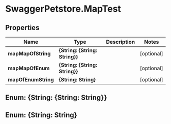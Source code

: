 # SwaggerPetstore.MapTest

## Properties
Name | Type | Description | Notes
------------ | ------------- | ------------- | -------------
**mapMapOfString** | **{String: {String: String}}** |  | [optional] 
**mapMapOfEnum** | **{String: {String: String}}** |  | [optional] 
**mapOfEnumString** | **{String: String}** |  | [optional] 


<a name="{String: {String: String}}"></a>
## Enum: {String: {String: String}}





<a name="{String: String}"></a>
## Enum: {String: String}





